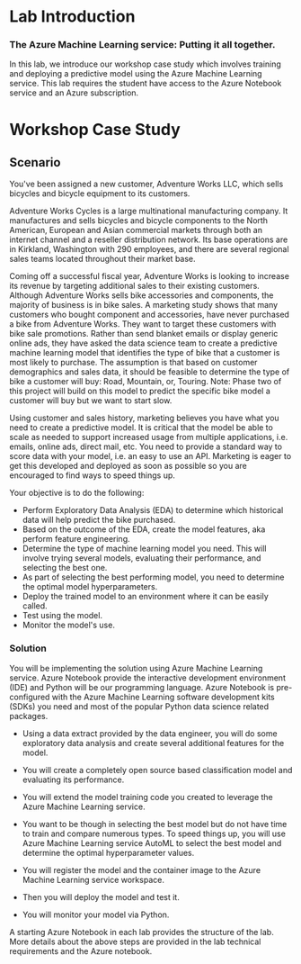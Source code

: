 # Lab Introduction

### The Azure Machine Learning service:  Putting it all together.

In this lab, we introduce our workshop case study which involves training and deploying a predictive model using the Azure Machine Learning service. This lab requires the student have access to the Azure Notebook service and an Azure subscription.

# Workshop Case Study

## Scenario

You've been assigned a new customer, Adventure Works LLC, which sells bicycles and bicycle equipment to its customers.

Adventure Works Cycles is a large multinational manufacturing company. It manufactures and sells bicycles and bicycle components to the North American, European and Asian commercial markets through both an internet channel and a reseller distribution network. Its base operations are in Kirkland, Washington with 290 employees, and there are several regional sales teams located throughout their market base.

Coming off a successful fiscal year, Adventure Works is looking to increase its revenue by targeting additional sales to their existing customers. Although Adventure Works sells bike accessories and components, the majority of business is in bike sales.  A marketing study shows that many customers who bought component and accessories, have never purchased a bike from Adventure Works.  They want to target these customers with bike sale promotions.  Rather than send blanket emails or display generic online ads, they have asked the data science team to create a predictive machine learning model that identifies the type of bike that a customer is most likely to purchase.  The assumption is that based on customer demographics and sales data, it should be feasible to determine the type of bike a customer will buy: Road, Mountain, or, Touring.  Note:  Phase two of this project will build on this model to predict the specific bike model a customer will buy but we want to start slow.

Using customer and sales history, marketing believes you have what you need to create a predictive model.  It is critical that the model be able to scale as needed to support increased usage from multiple applications, i.e. emails, online ads, direct mail, etc.  You need to provide a standard way to score data with your model, i.e. an easy to use an API. Marketing is eager to get this developed and deployed as soon as possible so you are encouraged to find ways to speed things up.

Your objective is to do the following:

- Perform Exploratory Data Analysis (EDA) to determine which historical data will help predict the bike purchased. 
- Based on the outcome of the EDA, create the model features, aka perform feature engineering.
- Determine the type of machine learning model you need.  This will involve trying several models, evaluating their performance, and selecting the best one.
- As part of selecting the best performing model, you need to determine the optimal model hyperparameters. 
- Deploy the trained model to an environment where it can be easily called.
- Test using the model.
- Monitor the model's use.

### Solution

You will be implementing the solution using Azure Machine Learning service.  Azure Notebook provide the interactive development environment (IDE) and Python will be our programming language. Azure Notebook is pre-configured with the Azure Machine Learning software development kits (SDKs) you need and most of the popular Python data science related packages. 

- Using a data extract provided by the data engineer, you will do some exploratory data analysis and create several additional features for the model.

- You will create a completely open source based classification model and evaluating its performance.

- You will extend the model training code you created to leverage the Azure Machine Learning service.

- You want to be though in selecting the best model but do not have time to train and compare numerous types.  To speed things up, you will use Azure Machine Learning service AutoML to select the best model and determine the optimal hyperparameter values. 

- You will register the model and the container image to the Azure Machine Learning service workspace.

- Then you will deploy the model and test it. 

- You will monitor your model via Python.

A starting Azure Notebook in each lab provides the structure of the lab.  More details about the above steps are provided in the lab technical requirements and the Azure notebook.

